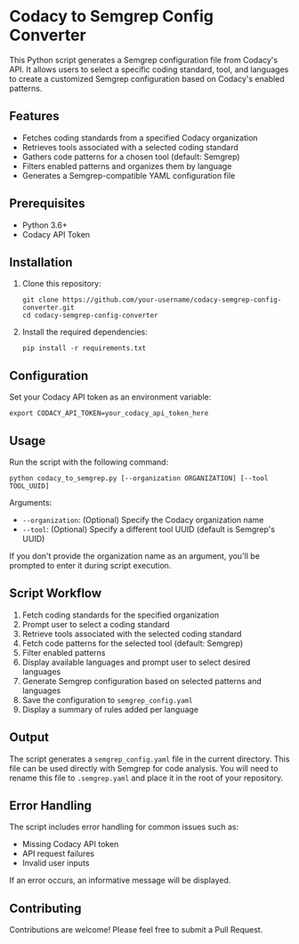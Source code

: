 # Codacy to Semgrep Config Converter

This Python script generates a Semgrep configuration file from Codacy's API. It allows users to select a specific coding standard, tool, and languages to create a customized Semgrep configuration based on Codacy's enabled patterns.

## Features

- Fetches coding standards from a specified Codacy organization
- Retrieves tools associated with a selected coding standard
- Gathers code patterns for a chosen tool (default: Semgrep)
- Filters enabled patterns and organizes them by language
- Generates a Semgrep-compatible YAML configuration file

## Prerequisites

- Python 3.6+
- Codacy API Token

## Installation

1. Clone this repository:
   ```
   git clone https://github.com/your-username/codacy-semgrep-config-converter.git
   cd codacy-semgrep-config-converter
   ```

2. Install the required dependencies:
   ```
   pip install -r requirements.txt
   ```

## Configuration

Set your Codacy API token as an environment variable:

```
export CODACY_API_TOKEN=your_codacy_api_token_here
```

## Usage

Run the script with the following command:

```
python codacy_to_semgrep.py [--organization ORGANIZATION] [--tool TOOL_UUID]
```

Arguments:
- `--organization`: (Optional) Specify the Codacy organization name
- `--tool`: (Optional) Specify a different tool UUID (default is Semgrep's UUID)

If you don't provide the organization name as an argument, you'll be prompted to enter it during script execution.

## Script Workflow

1. Fetch coding standards for the specified organization
2. Prompt user to select a coding standard
3. Retrieve tools associated with the selected coding standard
4. Fetch code patterns for the selected tool (default: Semgrep)
5. Filter enabled patterns
6. Display available languages and prompt user to select desired languages
7. Generate Semgrep configuration based on selected patterns and languages
8. Save the configuration to `semgrep_config.yaml`
9. Display a summary of rules added per language

## Output

The script generates a `semgrep_config.yaml` file in the current directory. This file can be used directly with Semgrep for code analysis.  You will need to rename this file to `.semgrep.yaml` and place it in the root of your repository.

## Error Handling

The script includes error handling for common issues such as:
- Missing Codacy API token
- API request failures
- Invalid user inputs

If an error occurs, an informative message will be displayed.

## Contributing

Contributions are welcome! Please feel free to submit a Pull Request.

